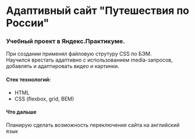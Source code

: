 # Адаптивный сайт "Путешествия по России"
### Учебный проект в Яндекс.Практикуме. <br/>
При создании применял файловую струтуру CSS по БЭМ. <br/>
Научился врестать адаптивно с использованием media-запросов, <br/>
добавлять и адаптировать видео и картинки. <br/>
#### Стек технологий:
* HTML 
* CSS (flexbox, grid, BEM) <br/>
#### Что дальше <br/>
Планирую сделать возможность переключения сайта на английский язык

